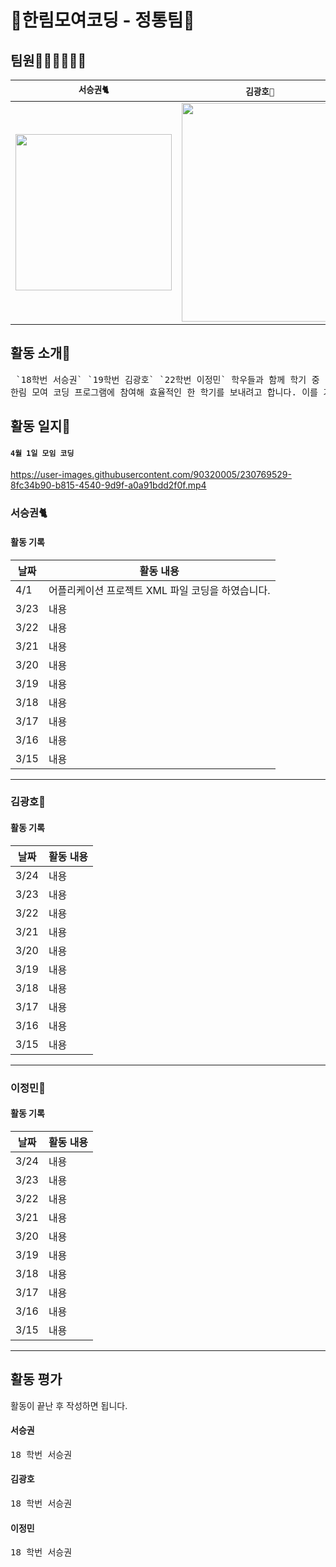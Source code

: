 # 🚀한림모여코딩 - 정통팀🚀

## 팀원👨‍💻👨‍💻👩‍💻
| <b>`서승권🐈`</b> | <b>`김광호🐰`</b> | <b>`이정민🐊`</b> |
| --- | --- | --- | 
|<img src = "https://user-images.githubusercontent.com/90320005/227460203-0998ac4d-f8f0-4371-8ba6-13af6a05545e.png" width="250px" height="250px"> | <img src = "https://user-images.githubusercontent.com/90320005/227460287-05313607-4a4e-49ae-ac68-9bb78d38611a.jpg" width="250px" height="350px"> | <img src = "https://user-images.githubusercontent.com/90320005/227460314-4136213f-540a-44b9-90ab-bc67e0ce7b27.png" width="250px" height="350px"> |




## 활동 소개📝

<pre> `18학번 서승권` `19학번 김광호` `22학번 이정민` 학우들과 함께 학기 중 및 시험기간동안 함께 코딩 공부를 하며
한림 모여 코딩 프로그램에 참여해 효율적인 한 학기를 보내려고 합니다. 이를 기록하기 위한 깃허브 일지입니다.</pre>

## 활동 일지📖

#### `4월 1일 모임 코딩`

https://user-images.githubusercontent.com/90320005/230769529-8fc34b90-b815-4540-9d9f-a0a91bdd2f0f.mp4

### 서승권🐈

#### 활동 기록

날짜 | 활동 내용 |
--- | --- |
4/1 | 어플리케이션 프로젝트 XML 파일 코딩을 하였습니다. |
3/23 | 내용 |
3/22 | 내용 |
3/21 | 내용 |
3/20 | 내용 |
3/19 | 내용 |
3/18 | 내용 |
3/17 | 내용 |
3/16 | 내용 |
3/15 | 내용 |

---

### 김광호🐰

#### 활동 기록

날짜 | 활동 내용 |
--- | --- |
3/24 | 내용 |
3/23 | 내용 |
3/22 | 내용 |
3/21 | 내용 |
3/20 | 내용 |
3/19 | 내용 |
3/18 | 내용 |
3/17 | 내용 |
3/16 | 내용 |
3/15 | 내용 |

---

### 이정민🐊

#### 활동 기록

날짜 | 활동 내용 |
--- | --- |
3/24 | 내용 |
3/23 | 내용 |
3/22 | 내용 |
3/21 | 내용 |
3/20 | 내용 |
3/19 | 내용 |
3/18 | 내용 |
3/17 | 내용 |
3/16 | 내용 |
3/15 | 내용 |

---

## 활동 평가

활동이 끝난 후 작성하면 됩니다.

#### 서승권
<pre>18 학번 서승권</pre>

#### 김광호
<pre>18 학번 서승권</pre>

#### 이정민
<pre>18 학번 서승권</pre>
